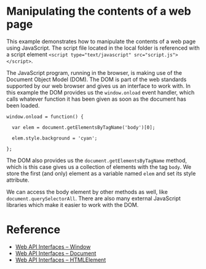 # Manipulating the contents of a web page

This example demonstrates how to manipulate the contents of a web page using JavaScript. The script file located in the local folder is referenced with a script element `<script type="text/javascript" src="script.js"></script>`.

The JavaScript program, running in the browser, is making use of the Document Object Model (DOM). The DOM is part of the web standards supported by our web browser and gives us an interface to work with. In this example the DOM provides us the `window.onload` event handler, which calls whatever function it has been given as soon as the document has been loaded.

```
window.onload = function() {

  var elem = document.getElementsByTagName('body')[0];

  elem.style.background = 'cyan';

};

```

The DOM also provides us the `document.getElementsByTagName` method, which is this case gives us a collection of elements with the tag `body`. We store the first (and only) element as a variable named `elem` and set its style attribute. 

We can access the body element by other methods as well, like `document.querySelectorAll`. There are also many external JavaScript libraries which make it easier to work with the DOM.

# Reference
 
- [Web API Interfaces – Window](https://developer.mozilla.org/en-US/docs/Web/API/Window)
- [Web API Interfaces – Document](https://developer.mozilla.org/en-US/docs/Web/API/document)
- [Web API Interfaces – HTMLElement](https://developer.mozilla.org/en-US/docs/Web/API/HTMLElement)